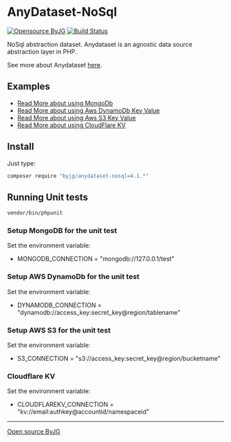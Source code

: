 # AnyDataset-NoSql

[![Opensource ByJG](https://img.shields.io/badge/opensource-byjg.com-brightgreen.svg)](http://opensource.byjg.com)
[![Build Status](https://travis-ci.org/byjg/anydataset-nosql.svg?branch=master)](https://travis-ci.org/byjg/anydataset-nosql)


NoSql abstraction dataset. Anydataset is an agnostic data source abstraction layer in PHP. 

See more about Anydataset [here](https://opensource.byjg.com/anydataset).

## Examples

- [Read More about using MongoDb](MongoDB.md)
- [Read More about using Aws DynamoDb Key Value](AwsDynamoDbKeyValue.md)
- [Read More about using Aws S3 Key Value](AwsS3KeyValue.md)
- [Read More about using CloudFlare KV](CloudFlareKV.md)

## Install

Just type: 

```bash
composer require "byjg/anydataset-nosql=4.1.*"
```

## Running Unit tests

```bash
vendor/bin/phpunit
```


### Setup MongoDB for the unit test

Set the environment variable:

- MONGODB_CONNECTION = "mongodb://127.0.0.1/test"

### Setup AWS DynamoDb for the unit test

Set the environment variable:
 
- DYNAMODB_CONNECTION = "dynamodb://access_key:secret_key@region/tablename"

### Setup AWS S3 for the unit test

Set the environment variable:
 
- S3_CONNECTION = "s3://access_key:secret_key@region/bucketname"


### Cloudflare KV

Set the environment variable:
 
- CLOUDFLAREKV_CONNECTION = "kv://email:authkey@accountid/namespaceid"



----
[Open source ByJG](http://opensource.byjg.com)
